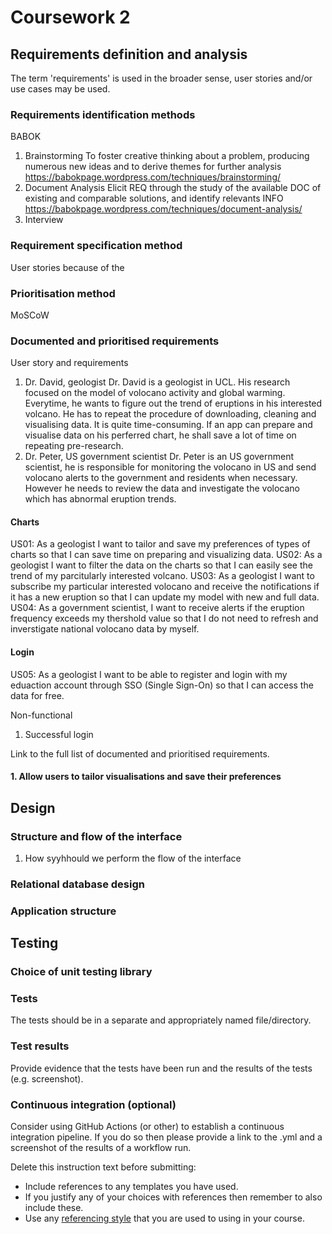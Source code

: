 # Coursework 2

## Requirements definition and analysis
The term 'requirements' is used in the broader sense, user stories and/or use cases may be used.




### Requirements identification methods
BABOK
1. Brainstorming
  To foster creative thinking about a problem, producing numerous new ideas and to derive themes for further analysis
  https://babokpage.wordpress.com/techniques/brainstorming/
2. Document Analysis
  Elicit REQ through the study of the available DOC of existing and comparable solutions, and identify relevants INFO
  https://babokpage.wordpress.com/techniques/document-analysis/
3. Interview
  
### Requirement specification method
User stories because of the 
### Prioritisation method
MoSCoW

### Documented and prioritised requirements
User story and requirements
1. Dr. David, geologist
Dr. David is a geologist in UCL. His research focused on the model of volocano activity and global warming. Everytime, he wants to figure out the trend of eruptions in his interested volcano. He has to repeat the procedure of downloading, cleaning and visualising data. It is quite time-consuming. If an app can prepare and visualise data on his perferred chart, he shall save a lot of time on repeating pre-research.
2. Dr. Peter, US government scientist
Dr. Peter is an US government scientist, he is responsible for monitoring the volocano in US and send volocano alerts to the government and residents when necessary. However he needs to review the data and investigate the volocano which has abnormal eruption trends.

#### Charts
US01: As a geologist I want to tailor and save my preferences of types of charts so that I can save time on preparing and visualizing data.
US02: As a geologist I want to filter the data on the charts so that I can easily see the trend of my parcitularly interested volcano.
US03: As a geologist I want to subscribe my particular interested volocano and receive the notifications if it has a new eruption so that I can update my model with new and full data.
US04: As a government scientist, I want to receive alerts if the eruption frequency exceeds my thershold value so that I do not need to refresh and inverstigate national volocano data by myself.

#### Login
US05: As a geologist I want to be able to register and login with my eduaction account through SSO (Single Sign-On) so that I can access the data for free.


Non-functional
1. Successful login

Link to the full list of documented and prioritised requirements.

#### 1. Allow users to tailor visualisations and save their preferences


## Design
### Structure and flow of the interface
1. How syyhhould we perform the flow of the interface

### Relational database design

### Application structure


## Testing
### Choice of unit testing library

### Tests
The tests should be in a separate and appropriately named file/directory.

### Test results
Provide evidence that the tests have been run and the results of the tests (e.g. screenshot).

### Continuous integration (optional)
Consider using GitHub Actions (or other) to establish a continuous integration pipeline. If you do so then please provide a link to the .yml and a screenshot of the results of a workflow run.


Delete this instruction text before submitting:

- Include references to any templates you have used.
- If you justify any of your choices with references then remember to also include these.
- Use any [referencing style](https://library-guides.ucl.ac.uk/referencing-plagiarism/referencing-styles) that you are
  used to using in your course.
